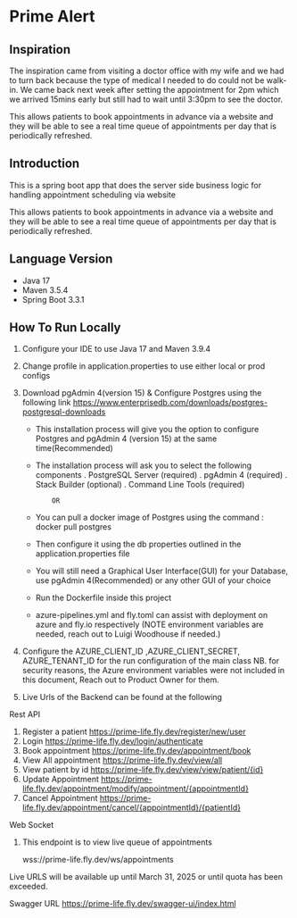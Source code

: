 # Prime Alert

## Inspiration
The inspiration came from visiting a doctor office with my wife and we had to turn back because the type of medical I needed to do could not be walk-in. 
We came back next week after setting the appointment for 2pm which we arrived 15mins early but still had to wait until 3:30pm to see the doctor.

This allows patients to book appointments in advance via a website and they will be able to see a real time queue of appointments per day that is periodically refreshed.

## Introduction
This is a spring boot app that does the server side business logic for handling appointment scheduling via website

This allows patients to book appointments in advance via a website and they will be able to see a real time queue of 
appointments per day that is periodically refreshed.


## Language Version

- Java 17
- Maven 3.5.4
- Spring Boot 3.3.1

## How To Run Locally

1. Configure your IDE to use Java 17 and Maven 3.9.4
2. Change profile in application.properties to use either local or prod configs
3. Download pgAdmin 4(version 15) & Configure Postgres using the following link https://www.enterprisedb.com/downloads/postgres-postgresql-downloads

    - This installation process will give you the option to configure Postgres and pgAdmin 4 (version 15) at the same time(Recommended)
    - The installation process will ask you to select the following components
      . PostgreSQL Server (required)
      . pgAdmin 4 (required)
      . Stack Builder (optional)
      . Command Line Tools (required)

              OR

    - You can pull a docker image of Postgres using the command : docker pull postgres
    - Then configure it using the db properties outlined in the application.properties file
    - You will still need a Graphical User Interface(GUI) for your Database, use pgAdmin 4(Recommended) or any other GUI of your choice
    - Run the Dockerfile inside this project
    - azure-pipelines.yml and fly.toml can assist with deployment on azure and fly.io respectively 
     (NOTE environment variables are needed, reach out to Luigi Woodhouse if needed.)

4. Configure the AZURE_CLIENT_ID ,AZURE_CLIENT_SECRET, AZURE_TENANT_ID for the run configuration of the main class
   NB. for security reasons, the Azure environment variables were not included in this document, Reach out to Product Owner for them.

5. Live Urls of the Backend can be found at the following

Rest API

   1. Register a patient   https://prime-life.fly.dev/register/new/user
   2. Login                https://prime-life.fly.dev/login/authenticate
   3. Book appointment     https://prime-life.fly.dev/appointment/book
   4. View All appointment https://prime-life.fly.dev/view/all
   5. View patient by id   https://prime-life.fly.dev/view/view/patient/{id}
   6. Update Appointment   https://prime-life.fly.dev/appointment/modify/appointment/{appointmentId}
   7. Cancel Appointment   https://prime-life.fly.dev/appointment/cancel/{appointmentId}/{patientId}

Web Socket
   1. This endpoint is to view live queue of appointments

      wss://prime-life.fly.dev/ws/appointments

Live URLS will be available up until March 31, 2025 or until quota has been exceeded.

Swagger URL
https://prime-life.fly.dev/swagger-ui/index.html